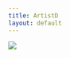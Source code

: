 ```yaml
---
title: ArtistD
layout: default
---
```


![](https://dl.dropboxusercontent.com/u/8272421/Website_Under_Construction.gif)
